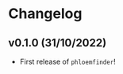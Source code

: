 # Changelog

<!--next-version-placeholder-->

## v0.1.0 (31/10/2022)

- First release of `phloemfinder`!